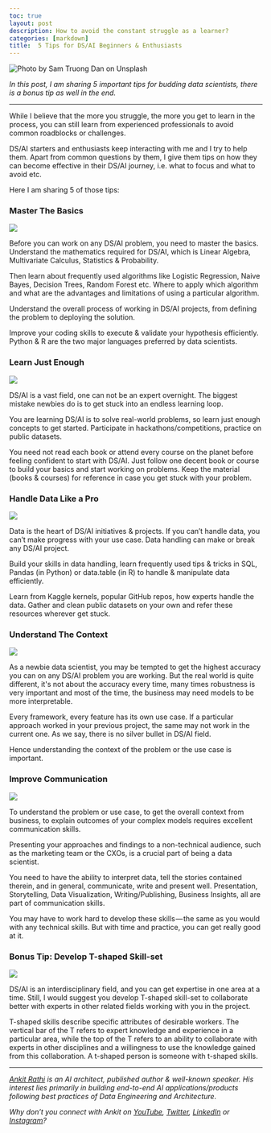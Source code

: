 ```yaml
---
toc: true
layout: post
description: How to avoid the constant struggle as a learner?
categories: [markdown]
title:  5 Tips for DS/AI Beginners & Enthusiasts
---
```



![Photo by [Sam Truong Dan](https://unsplash.com/@sam_truong?utm_source=unsplash&utm_medium=referral&utm_content=creditCopyText) on [Unsplash](https://unsplash.com/search/photos/tips?utm_source=unsplash&utm_medium=referral&utm_content=creditCopyText)](https://cdn-images-1.medium.com/max/1200/1*WYAntO3ZfXBMkyn31mHoRw.jpeg)

*In this post, I am sharing 5 important tips for budding data scientists, there is a bonus tip as well in the end.*

------------------------------------------------------------------------

While I believe that the more you struggle, the more you get to learn in the process, you can still learn from experienced professionals to avoid common roadblocks or challenges.

DS/AI starters and enthusiasts keep interacting with me and I try to help them. Apart from common questions by them, I give them tips on how they can become effective in their DS/AI journey, i.e. what to focus and what to avoid etc.

Here I am sharing 5 of those tips:

### Master The Basics

![](https://cdn-images-1.medium.com/max/800/1*KSja_FQfoEm-sRMao1VD6g.png)

Before you can work on any DS/AI problem, you need to master the basics. Understand the mathematics required for DS/AI, which is Linear Algebra, Multivariate Calculus, Statistics & Probability.

Then learn about frequently used algorithms like Logistic Regression, Naive Bayes, Decision Trees, Random Forest etc. Where to apply which algorithm and what are the advantages and limitations of using a particular algorithm.

Understand the overall process of working in DS/AI projects, from defining the problem to deploying the solution.

Improve your coding skills to execute & validate your hypothesis efficiently. Python & R are the two major languages preferred by data scientists.

### Learn Just Enough

![](https://cdn-images-1.medium.com/max/800/1*WzniU-FFsxpxKx5aglBU1g.png)

DS/AI is a vast field, one can not be an expert overnight. The biggest mistake newbies do is to get stuck into an endless learning loop.

You are learning DS/AI is to solve real-world problems, so learn just enough concepts to get started. Participate in hackathons/competitions, practice on public datasets.

You need not read each book or attend every course on the planet before feeling confident to start with DS/AI. Just follow one decent book or course to build your basics and start working on problems. Keep the material (books & courses) for reference in case you get stuck with your problem.

### Handle Data Like a Pro

![](https://cdn-images-1.medium.com/max/800/1*YAYqqk7M7wQ28U7sVh1oQA.png)

Data is the heart of DS/AI initiatives & projects. If you can’t handle data, you can’t make progress with your use case. Data handling can make or break any DS/AI project.

Build your skills in data handling, learn frequently used tips & tricks in SQL, Pandas (in Python) or data.table (in R) to handle & manipulate data efficiently.

Learn from Kaggle kernels, popular GitHub repos, how experts handle the data. Gather and clean public datasets on your own and refer these resources wherever get stuck.

### Understand The Context

![](https://cdn-images-1.medium.com/max/800/0*ChpN6CWwu61TEP-V.jpg)

As a newbie data scientist, you may be tempted to get the highest accuracy you can on any DS/AI problem you are working. But the real world is quite different, it's not about the accuracy every time, many times robustness is very important and most of the time, the business may need models to be more interpretable.

Every framework, every feature has its own use case. If a particular approach worked in your previous project, the same may not work in the current one. As we say, there is no silver bullet in DS/AI field.

Hence understanding the context of the problem or the use case is important.

### Improve Communication

![](https://cdn-images-1.medium.com/max/800/0*9ZDJW08N1FZlPIFu.jpg)

To understand the problem or use case, to get the overall context from business, to explain outcomes of your complex models requires excellent communication skills.

Presenting your approaches and findings to a non-technical audience, such as the marketing team or the CXOs, is a crucial part of being a data scientist.

You need to have the ability to interpret data, tell the stories contained therein, and in general, communicate, write and present well. Presentation, Storytelling, Data Visualization, Writing/Publishing, Business Insights, all are part of communication skills.

You may have to work hard to develop these skills — the same as you would with any technical skills. But with time and practice, you can get really good at it.

### Bonus Tip: Develop T-shaped Skill-set

![](https://cdn-images-1.medium.com/max/800/0*5VE1BaIQGTmXCxIx.png)

DS/AI is an interdisciplinary field, and you can get expertise in one area at a time. Still, I would suggest you develop T-shaped skill-set to collaborate better with experts in other related fields working with you in the project.

T-shaped skills describe specific attributes of desirable workers. The vertical bar of the T refers to expert knowledge and experience in a particular area, while the top of the T refers to an ability to collaborate with experts in other disciplines and a willingness to use the knowledge gained from this collaboration. A t-shaped person is someone with t-shaped skills.

------------------------------------------------------------------------

[*Ankit Rathi*](https://www.ankitrathi.com/) *is an AI architect, published author & well-known speaker. His interest lies primarily in building end-to-end AI applications/products following best practices of Data Engineering and Architecture.*

*Why don’t you connect with Ankit on* [*YouTube*](https://www.youtube.com/channel/UCrIv4EU2tFX8VhhT0oCnDnw)*,* [*Twitter*](https://twitter.com/rathiankit)*,* [*LinkedIn*](https://www.linkedin.com/in/ankitrathi/) *or* [*Instagram*](https://instagram.com/ankitrathi/)*?*

